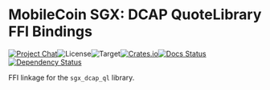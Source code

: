 # MobileCoin SGX: DCAP QuoteLibrary FFI Bindings

[![Project Chat][chat-image]][chat-link]<!--
-->![License][license-image]<!--
-->![Target][target-image]<!--
-->[![Crates.io][crate-image]][crate-link]<!--
-->[![Docs Status][docs-image]][docs-link]<!--
-->[![Dependency Status][deps-image]][deps-link]

FFI linkage for the `sgx_dcap_ql` library.

[chat-image]: https://img.shields.io/discord/844353360348971068?style=flat-square
[chat-link]: https://mobilecoin.chat
[license-image]: https://img.shields.io/crates/l/mc-sgx-dcap-ql-sys?style=flat-square
[target-image]: https://img.shields.io/badge/target-x86__64-blue?style=flat-square
[crate-image]: https://img.shields.io/crates/v/mc-sgx-dcap-ql-sys.svg?style=flat-square
[crate-link]: https://crates.io/crates/mc-sgx-dcap-ql-sys
[docs-image]: https://img.shields.io/docsrs/mc-sgx-dcap-ql-sys?style=flat-square
[docs-link]: https://docs.rs/crate/mc-sgx-dcap-ql-sys
[deps-image]: https://deps.rs/crate/mc-sgx-dcap-ql-sys/0.8.0/status.svg?style=flat-square
[deps-link]: https://deps.rs/crate/mc-sgx-dcap-ql-sys/0.8.0
